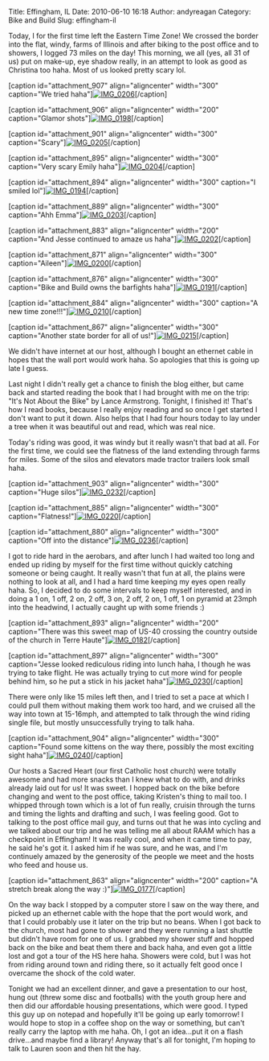 Title: Effingham, IL
Date: 2010-06-10 16:18
Author: andyreagan
Category: Bike and Build
Slug: effingham-il

Today, I for the first time left the Eastern Time Zone! We crossed the
border into the flat, windy, farms of Illinois and after biking to the
post office and to showers, I logged 73 miles on the day! This morning,
we all (yes, all 31 of us) put on make-up, eye shadow really, in an
attempt to look as good as Christina too haha. Most of us looked pretty
scary lol.

[caption id="attachment\_907" align="aligncenter" width="300"
caption="We tried
haha"][![](http://andyreagan.com/wp-content/uploads/2010/06/IMG_0206-300x200.jpg "IMG_0206")](http://andyreagan.com/wp-content/uploads/2010/06/IMG_0206.jpg)[/caption]

[caption id="attachment\_906" align="aligncenter" width="200"
caption="Glamor
shots"][![](http://andyreagan.com/wp-content/uploads/2010/06/IMG_0198-200x300.jpg "IMG_0198")](http://andyreagan.com/wp-content/uploads/2010/06/IMG_0198.jpg)[/caption]

[caption id="attachment\_901" align="aligncenter" width="300"
caption="Scary"][![](http://andyreagan.com/wp-content/uploads/2010/06/IMG_0205-300x200.jpg "IMG_0205")](http://andyreagan.com/wp-content/uploads/2010/06/IMG_0205.jpg)[/caption]

[caption id="attachment\_895" align="aligncenter" width="300"
caption="Very scary Emily
haha"][![](http://andyreagan.com/wp-content/uploads/2010/06/IMG_0204-300x200.jpg "IMG_0204")](http://andyreagan.com/wp-content/uploads/2010/06/IMG_0204.jpg)[/caption]

[caption id="attachment\_894" align="aligncenter" width="300" caption="I
smiled
lol"][![](http://andyreagan.com/wp-content/uploads/2010/06/IMG_0194-300x200.jpg "IMG_0194")](http://andyreagan.com/wp-content/uploads/2010/06/IMG_0194.jpg)[/caption]

[caption id="attachment\_889" align="aligncenter" width="300"
caption="Ahh
Emma"][![](http://andyreagan.com/wp-content/uploads/2010/06/IMG_0203-300x200.jpg "IMG_0203")](http://andyreagan.com/wp-content/uploads/2010/06/IMG_0203.jpg)[/caption]

[caption id="attachment\_883" align="aligncenter" width="200"
caption="And Jesse continued to amaze us
haha"][![](http://andyreagan.com/wp-content/uploads/2010/06/IMG_0202-200x300.jpg "IMG_0202")](http://andyreagan.com/wp-content/uploads/2010/06/IMG_0202.jpg)[/caption]

[caption id="attachment\_871" align="aligncenter" width="300"
caption="Aileen"][![](http://andyreagan.com/wp-content/uploads/2010/06/IMG_0200-300x200.jpg "IMG_0200")](http://andyreagan.com/wp-content/uploads/2010/06/IMG_0200.jpg)[/caption]

[caption id="attachment\_876" align="aligncenter" width="300"
caption="Bike and Build owns the barfights
haha"][![](http://andyreagan.com/wp-content/uploads/2010/06/IMG_0191-300x200.jpg "IMG_0191")](http://andyreagan.com/wp-content/uploads/2010/06/IMG_0191.jpg)[/caption]

[caption id="attachment\_884" align="aligncenter" width="300" caption="A
new time
zone!!!"][![](http://andyreagan.com/wp-content/uploads/2010/06/IMG_0210-300x200.jpg "IMG_0210")](http://andyreagan.com/wp-content/uploads/2010/06/IMG_0210.jpg)[/caption]

[caption id="attachment\_867" align="aligncenter" width="300"
caption="Another state border for all of
us!"][![](http://andyreagan.com/wp-content/uploads/2010/06/IMG_0215-300x200.jpg "IMG_0215")](http://andyreagan.com/wp-content/uploads/2010/06/IMG_0215.jpg)[/caption]

We didn't have internet at our host, although I bought an ethernet cable
in hopes that the wall port would work haha. So apologies that this is
going up late I guess.

Last night I didn't really get a chance to finish the blog either, but
came back and started reading the book that I had brought with me on the
trip: "It's Not About the Bike" by Lance Armstrong. Tonight, I finished
it! That's how I read books, because I really enjoy reading and so once
I get started I don't want to put it down. Also helps that I had four
hours today to lay under a tree when it was beautiful out and read,
which was real nice.

Today's riding was good, it was windy but it really wasn't that bad at
all. For the first time, we could see the flatness of the land extending
through farms for miles. Some of the silos and elevators made tractor
trailers look small haha.

[caption id="attachment\_903" align="aligncenter" width="300"
caption="Huge
silos"][![](http://andyreagan.com/wp-content/uploads/2010/06/IMG_0232-300x200.jpg "IMG_0232")](http://andyreagan.com/wp-content/uploads/2010/06/IMG_0232.jpg)[/caption]

[caption id="attachment\_885" align="aligncenter" width="300"
caption="Flatness!"][![](http://andyreagan.com/wp-content/uploads/2010/06/IMG_0220-300x200.jpg "IMG_0220")](http://andyreagan.com/wp-content/uploads/2010/06/IMG_0220.jpg)[/caption]

[caption id="attachment\_880" align="aligncenter" width="300"
caption="Off into the
distance"][![](http://andyreagan.com/wp-content/uploads/2010/06/IMG_0236-300x200.jpg "IMG_0236")](http://andyreagan.com/wp-content/uploads/2010/06/IMG_0236.jpg)[/caption]

I got to ride hard in the aerobars, and after lunch I had waited too
long and ended up riding by myself for the first time without quickly
catching someone or being caught. It really wasn't that fun at all, the
plains were nothing to look at all, and I had a hard time keeping my
eyes open really haha. So, I decided to do some intervals to keep myself
interested, and in doing a 1 on, 1 off, 2 on, 2 off, 3 on, 2 off, 2 on,
1 off, 1 on pyramid at 23mph into the headwind, I actually caught up
with some friends :)

[caption id="attachment\_893" align="aligncenter" width="200"
caption="There was this sweet map of US-40 crossing the country outside
of the church in Terre
Haute"][![](http://andyreagan.com/wp-content/uploads/2010/06/IMG_0182-200x300.jpg "IMG_0182")](http://andyreagan.com/wp-content/uploads/2010/06/IMG_0182.jpg)[/caption]

[caption id="attachment\_897" align="aligncenter" width="300"
caption="Jesse looked rediculous riding into lunch haha, I though he was
trying to take flight. He was actually trying to cut more wind for
people behind him, so he put a stick in his jacket
haha"][![](http://andyreagan.com/wp-content/uploads/2010/06/IMG_0230-300x200.jpg "IMG_0230")](http://andyreagan.com/wp-content/uploads/2010/06/IMG_0230.jpg)[/caption]

There were only like 15 miles left then, and I tried to set a pace at
which I could pull them without making them work too hard, and we
cruised all the way into town at 15-16mph, and attempted to talk through
the wind riding single file, but mostly unsuccessfully trying to talk
haha.

[caption id="attachment\_904" align="aligncenter" width="300"
caption="Found some kittens on the way there, possibly the most exciting
sight
haha"][![](http://andyreagan.com/wp-content/uploads/2010/06/IMG_0240-300x200.jpg "IMG_0240")](http://andyreagan.com/wp-content/uploads/2010/06/IMG_0240.jpg)[/caption]

Our hosts a Sacred Heart (our first Catholic host church) were totally
awesome and had more snacks than I knew what to do with, and drinks
already laid out for us! It was sweet. I hopped back on the bike before
changing and went to the post office, taking Kristen's thing to mail
too. I whipped through town which is a lot of fun really, cruisin
through the turns and timing the lights and drafting and such, I was
feeling good. Got to talking to the post office mail guy, and turns out
that he was into cycling and we talked about our trip and he was telling
me all about RAAM which has a checkpoint in Effingham! It was really
cool, and when it came time to pay, he said he's got it. I asked him if
he was sure, and he was, and I'm continuely amazed by the generosity of
the people we meet and the hosts who feed and house us.

[caption id="attachment\_863" align="aligncenter" width="200" caption="A
stretch break along the way
:)"][![](http://andyreagan.com/wp-content/uploads/2010/06/IMG_0177-200x300.jpg "IMG_0177")](http://andyreagan.com/wp-content/uploads/2010/06/IMG_0177.jpg)[/caption]

On the way back I stopped by a computer store I saw on the way there,
and picked up an ethernet cable with the hope that the port would work,
and that I could probably use it later on the trip but no beans. When I
got back to the church, most had gone to shower and they were running a
last shuttle but didn't have room for one of us. I grabbed my shower
stuff and hopped back on the bike and beat them there and back haha, and
even got a little lost and got a tour of the HS here haha. Showers were
cold, but I was hot from riding around town and riding there, so it
actually felt good once I overcame the shock of the cold water.

Tonight we had an excellent dinner, and gave a presentation to our host,
hung out (threw some disc and footballs) with the youth group here and
then did our affordable housing presentations, which were good. I typed
this guy up on notepad and hopefully it'll be going up early tomorrow! I
would hope to stop in a coffee shop on the way or something, but can't
really carry the laptop with me haha. Oh, I got an idea...put it on a
flash drive...and maybe find a library! Anyway that's all for tonight,
I'm hoping to talk to Lauren soon and then hit the hay.
